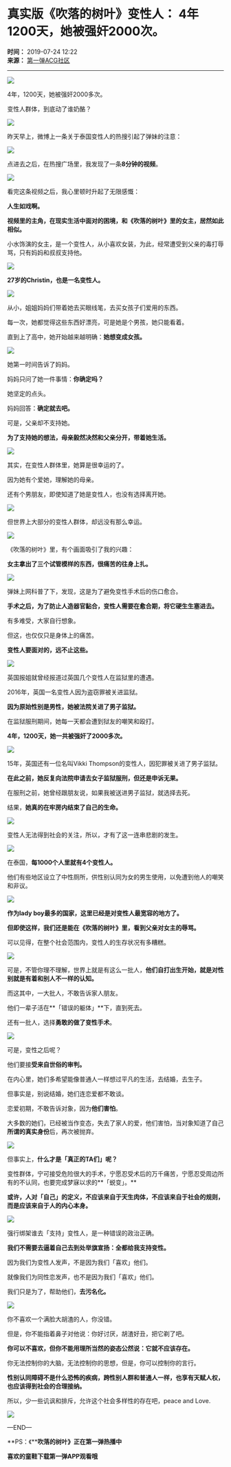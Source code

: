 # 真实版《吹落的树叶》变性人： 4年1200天，她被强奸2000次。

**时间：** 2019-07-24 12:22  
**来源：** [第一弹ACG社区](https://www.sohu.com/?spm=smpc.content-abroad.content.1.1732250313036YQ6pAxd)

---

![](http://5b0988e595225.cdn.sohucs.com/images/20190724/3dd0a9d590c1408483a87d1998006f60.jpeg)

4年，1200天，她被强奸2000多次。

变性人群体，到底动了谁奶酪？

![](http://5b0988e595225.cdn.sohucs.com/images/20190724/3e59cd88acf54f0c829191c621400b98.jpeg)

昨天早上，微博上一条关于泰国变性人的热搜引起了弹妹的注意：

![](http://5b0988e595225.cdn.sohucs.com/images/20190724/8a1c8d1e4138451e845317c50189de0d.jpeg)

点进去之后，在热搜广场里，我发现了一条**8分钟的视频**。

![](http://5b0988e595225.cdn.sohucs.com/images/20190724/03bb3d846f4042d3beaac9b9418d581f.jpeg)

看完这条视频之后，我心里顿时升起了无限感慨：

**人生如戏啊。**

**视频里的主角，在现实生活中面对的困境，和《吹落的树叶》里的女主，居然如此相似。**

小水饰演的女主，是一个变性人，从小喜欢女装，为此，经常遭受到父亲的毒打辱骂，只有妈妈和叔叔支持他。

![](http://5b0988e595225.cdn.sohucs.com/images/20190724/9e45240fa337466393922e41c4a0263c.jpeg)

**27岁的Christin，也是一名变性人。**

![](http://5b0988e595225.cdn.sohucs.com/images/20190724/63d2f075bfd64b069c2583badb70fc96.jpeg)

从小，姐姐妈妈们带着她去买眼线笔，去买女孩子们爱用的东西。

每一次，她都觉得这些东西好漂亮，可是她是个男孩，她只能看着。

直到上了高中，她开始越来越明确：**她想变成女孩。**

![](http://5b0988e595225.cdn.sohucs.com/images/20190724/4a23390e01f54adc951195d70849801a.jpeg)

她第一时间告诉了妈妈。

妈妈只问了她一件事情：**你确定吗？**

她坚定的点头。

妈妈回答：**确定就去吧。**

可是，父亲却不支持她。

**为了支持她的想法，母亲毅然决然和父亲分开，带着她生活。**

**![](http://5b0988e595225.cdn.sohucs.com/images/20190724/8c77bce1820c4ead954340316386b029.jpeg)**

其实，在变性人群体里，她算是很幸运的了。

因为她有个爱她，理解她的母亲。

还有个男朋友，即使知道了她是变性人，也没有选择离开她。

![](http://5b0988e595225.cdn.sohucs.com/images/20190724/5a541a499dc943ca8808c9fab9191682.jpeg)

但世界上大部分的变性人群体，却远没有那么幸运。

![](http://5b0988e595225.cdn.sohucs.com/images/20190724/920e3914693748c29102ed55b14038dc.jpeg)

《吹落的树叶》里，有个画面吸引了我的兴趣：

**女主拿出了三个试管模样的东西，很痛苦的往身上扎。**

**![](http://5b0988e595225.cdn.sohucs.com/images/20190724/b5a17ef24274432d9c690d6d3497ca40.jpeg)**

弹妹上网科普了下，发现，这是为了避免变性手术后的伤口愈合。

**手术之后，为了防止人造器官黏合，变性人需要在愈合期，将它硬生生塞进去。**

有多难受，大家自行想象。

但这，也仅仅只是身体上的痛苦。

**变性人要面对的，远不止这些。**

![](http://5b0988e595225.cdn.sohucs.com/images/20190724/f1e822920fd94b7e9a6a4829b4bd0d4b.jpeg)

英国报姐就曾经报道过英国几个变性人在监狱里的遭遇。

2016年，英国一名变性人因为盗窃罪被关进监狱。

**因为原始性别是男性，她被法院关进了男子监狱。**

在监狱服刑期间，她每一天都会遭到狱友的嘲笑和殴打。

**4年，1200天，她一共被强奸了2000多次。**

![](http://5b0988e595225.cdn.sohucs.com/images/20190724/7a1f544c2ef24b88925b2cbcb1001bb9.jpeg)

15年，英国还有一位名叫Vikki Thompson的变性人，因犯罪被关进了男子监狱。

**在此之前，她反复向法院申请去女子监狱服刑，但还是申诉无果。**

在服刑之前，她曾经跟朋友说，如果我被送进男子监狱，就选择去死。

结果，**她真的在牢房内结束了自己的生命。**

![](http://5b0988e595225.cdn.sohucs.com/images/20190724/494a9f2f1dd6452dbe8a78cd268dac71.jpeg)

变性人无法得到社会的关注，所以，才有了这一连串悲剧的发生。

![](http://5b0988e595225.cdn.sohucs.com/images/20190724/86c270cfbcc34264a97f5a59e300faec.jpeg)

在泰国，**每1000个人里就有4个变性人。**

他们有些地区设立了中性厕所，供性别认同为女的男生使用，以免遭到他人的嘲笑和非议。

![](http://5b0988e595225.cdn.sohucs.com/images/20190724/8aeed45c87f34d1593be6d4785cd5b91.jpeg)

**作为lady boy最多的国家，这里已经是对变性人最宽容的地方了。**

**但即使这样，我们还是能在《吹落的树叶》里，看到父亲对女主的辱骂。**

可以见得，在整个社会范围内，变性人的生存状况有多糟糕。

![](http://5b0988e595225.cdn.sohucs.com/images/20190724/00e5f8ec088d4f308bdb18cf1b58d18c.jpeg)

可是，不管你理不理解，世界上就是有这么一批人，**他们自打出生开始，就是对性别就是有着和别人不一样的认知。**

而这其中，一大批人，不敢告诉家人朋友。

他们一辈子活在**「错误的躯体」**下，直到死去。

还有一批人，选择**勇敢的做了变性手术**。

![](http://5b0988e595225.cdn.sohucs.com/images/20190724/fcdeee92a1cc4975812de99ef3cb4f2c.jpeg)

可是，变性之后呢？

他们要接**受来自世俗的审判。**

在内心里，她们多希望能像普通人一样想过平凡的生活，去结婚，去生子。

但事实是，别说结婚，她们连恋爱都不敢谈。

恋爱初期，不敢告诉对象，因为**他们害怕**。

大多数的她们，已经被当作变态，失去了家人的爱，他们害怕，当对象知道了自己**所谓的真实身份**后，再次被抛弃。

![](http://5b0988e595225.cdn.sohucs.com/images/20190724/97c4940a15754988bd0eff0491bda41f.jpeg)

但事实上，**什么才是「真正的TA们」呢？**

变性群体，宁可接受危险很大的手术，宁愿忍受术后的万千痛苦，宁愿忍受周边所有的不认同，也要完成梦寐以求的**「蜕变」。**

**或许，人对「自己」的定义，不应该来自于天生肉体，不应该来自于社会的规则，而是应该来自于人的内心本身。**

![](http://5b0988e595225.cdn.sohucs.com/images/20190724/7aff399106c44149a3550f15bd14485e.jpeg)

强行绑架谁去「支持」变性人，是一种错误的政治正确。

**我们不需要去逼着自己去到处举旗宣扬：全都给我支持变性。**

因为我们为变性人发声，不是因为我们「喜欢」他们。

就像我们为同性恋发声，也不是因为我们「喜欢」他们。

我们只是为了，帮助他们，**去污名化。**

![](http://5b0988e595225.cdn.sohucs.com/images/20190724/c1eaf466faa94e8694d7d55b9b82b596.jpeg)

你不喜欢一个满脸大胡渣的人，你没错。

但是，你不能指着鼻子对他说：你好讨厌，胡渣好丑，把它剃了吧。

**你可以不喜欢，但你不能用理所当然的姿态公然说：它就不应该存在。**

你无法控制你的大脑，无法控制你的思想，但是，你可以控制你的言行。

**性别认同障碍不是什么恐怖的疾病，跨性别人群和普通人一样，也享有天赋人权，也应该得到社会的合理接纳。**

所以，少一些讥讽和排斥，允许这个社会多样性的存在吧，peace and Love.

![](http://5b0988e595225.cdn.sohucs.com/images/20190724/3672769eadfc48b2aefcc44182f3baa1.jpeg)

—END—

**PS：《****吹落的树叶》正在第一弹热播中**

**喜欢的童鞋下载第一弹APP观看哦**